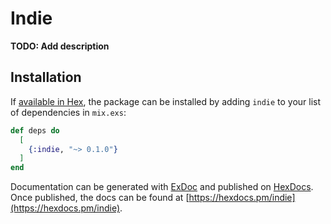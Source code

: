 # Indie

**TODO: Add description**

## Installation

If [available in Hex](https://hex.pm/docs/publish), the package can be installed
by adding `indie` to your list of dependencies in `mix.exs`:

```elixir
def deps do
  [
    {:indie, "~> 0.1.0"}
  ]
end
```

Documentation can be generated with [ExDoc](https://github.com/elixir-lang/ex_doc)
and published on [HexDocs](https://hexdocs.pm). Once published, the docs can
be found at [https://hexdocs.pm/indie](https://hexdocs.pm/indie).

